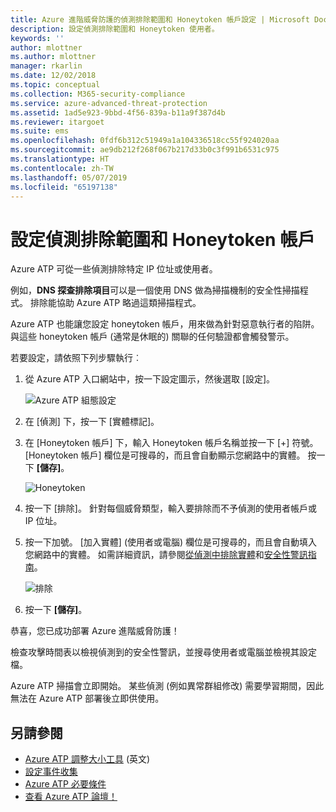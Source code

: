 ```yaml
---
title: Azure 進階威脅防護的偵測排除範圍和 Honeytoken 帳戶設定 | Microsoft Docs
description: 設定偵測排除範圍和 Honeytoken 使用者。
keywords: ''
author: mlottner
ms.author: mlottner
manager: rkarlin
ms.date: 12/02/2018
ms.topic: conceptual
ms.collection: M365-security-compliance
ms.service: azure-advanced-threat-protection
ms.assetid: 1ad5e923-9bbd-4f56-839a-b11a9f387d4b
ms.reviewer: itargoet
ms.suite: ems
ms.openlocfilehash: 0fdf6b312c51949a1a104336518cc55f924020aa
ms.sourcegitcommit: ae9db212f268f067b217d33b0c3f991b6531c975
ms.translationtype: HT
ms.contentlocale: zh-TW
ms.lasthandoff: 05/07/2019
ms.locfileid: "65197138"
---
```

# <a name="configure-detection-exclusions-and-honeytoken-accounts"></a>設定偵測排除範圍和 Honeytoken 帳戶

Azure ATP 可從一些偵測排除特定 IP 位址或使用者。 

例如，**DNS 探查排除項目**可以是一個使用 DNS 做為掃描機制的安全性掃描程式。 排除能協助 Azure ATP 略過這類掃描程式。  

Azure ATP 也能讓您設定 honeytoken 帳戶，用來做為針對惡意執行者的陷阱。與這些 honeytoken 帳戶 (通常是休眠的) 關聯的任何驗證都會觸發警示。

若要設定，請依照下列步驟執行︰

1.  從 Azure ATP 入口網站中，按一下設定圖示，然後選取 [設定]。

    ![Azure ATP 組態設定](media/atp-config-menu.png)

2.  在 [偵測] 下，按一下 [實體標記]。

3. 在 [Honeytoken 帳戶] 下，輸入 Honeytoken 帳戶名稱並按一下 [+] 符號。 [Honeytoken 帳戶] 欄位是可搜尋的，而且會自動顯示您網路中的實體。 按一下 **[儲存]**。

   ![Honeytoken](media/honeytoken-sensitive.png)

4. 按一下 [排除]。 針對每個威脅類型，輸入要排除而不予偵測的使用者帳戶或 IP 位址。 
5. 按一下加號。 [加入實體] \(使用者或電腦\) 欄位是可搜尋的，而且會自動填入您網路中的實體。 如需詳細資訊，請參閱[從偵測中排除實體](excluding-entities-from-detections.md)和[安全性警訊指南](suspicious-activity-guide.md)。

   ![排除](media/exclusions.png)

6.  按一下 **[儲存]**。


恭喜，您已成功部署 Azure 進階威脅防護！

檢查攻擊時間表以檢視偵測到的安全性警訊，並搜尋使用者或電腦並檢視其設定檔。

Azure ATP 掃描會立即開始。 某些偵測 (例如異常群組修改) 需要學習期間，因此無法在 Azure ATP 部署後立即供使用。


## <a name="see-also"></a>另請參閱
- [Azure ATP 調整大小工具](http://aka.ms/aatpsizingtool) \(英文\)
- [設定事件收集](configure-event-collection.md)
- [Azure ATP 必要條件](atp-prerequisites.md)
- [查看 Azure ATP 論壇！](https://aka.ms/azureatpcommunity)
